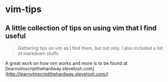 # vim-tips
A little collection of tips on using vim that I find useful
----

>Gathering tips on vim as I find them, but not only. I also included a list of markdown stuffs

A great work on how vim works and more is to be found at [learnvimscriptthehardway.stevelosh.com] (http://learnvimscriptthehardway.stevelosh.com/)
